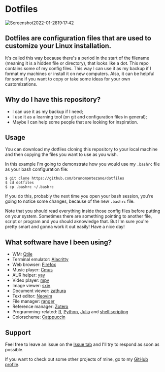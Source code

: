 # Dotfiles

![Screenshot2022-01-2819:17:42](https://user-images.githubusercontent.com/65104127/151650740-42496d00-5df9-4bd7-93bf-65553c58e5ef.png)

## Dotfiles are configuration files that are used to customize your Linux installation.

It's called this way because there's a period in the start of the filename
(meaning it is a hidden file or directory), that looks like a dot. This repo
contains some of my config files. This way I can use it as my backup if I
format my machines or install it on new computers. Also, it can be helpful for
some if you want to copy or take some ideas for your own customizations.

## Why do I have this repository?

- I can use it as my backup if I need;
- I use it as a learning tool (on git and configuration files in general);
- Maybe I can help some people that are looking for inspiration.

## Usage

You can download my dotfiles cloning this repository to your local machine and
then copying the files you want to use as you wish.

In this example I'm going to demonstrate how you would use my `.bashrc` file as
your bash configuration file:

  ```
  $ git clone https://github.com/brunomontezano/dotfiles
  $ cd dotfiles
  $ cp .bashrc ~/.bashrc
  ```
  
If you do this, probably the next time you open your bash session, you're going
to notice some changes, because of the new `.bashrc` file.

Note that you should read everything inside those config files before putting
on your system. Sometimes there are something pointing to another file, script
or program and you should aknowledge that. But I'm sure you're pretty smart and
gonna work it out easily! Have a nice day!

## What software have I been using?

- WM: [Qtile](http://www.qtile.org/)
- Terminal emulator: [Alacritty](https://alacritty.org/)
- Web browser: [Firefox](https://www.mozilla.org/)
- Music player: [Cmus](https://cmus.github.io/)
- AUR helper: [yay](https://github.com/Jguer/yay)
- Video player: [mpv](https://mpv.io/)
- Image viewer: [sxiv](https://github.com/muennich/sxiv)
- Document viewer: [zathura](https://pwmt.org/projects/zathura/)
- Text editor: [Neovim](https://neovim.io/)
- File manager: [ranger](https://github.com/ranger/ranger)
- Reference manager: [Zotero](https://www.zotero.org/)
- Programming-related: [R](https://www.r-project.org/), [Python](https://www.python.org/), [Julia](https://julialang.org/) and [shell scripting](https://www.gnu.org/software/bash/)
- Colorscheme: [Catppuccin](https://github.com/catppuccin/catppuccin)

## Support

Feel free to leave an issue on the [Issue tab](https://github.com/brunomontezano/dotfiles/issues) and I'll try to respond as soon as possible.

If you want to check out some other projects of mine, go to my [GitHub profile](https://github.com/brunomontezano).
